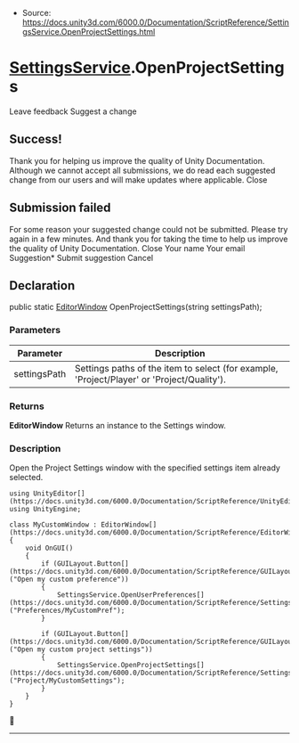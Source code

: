 * Source: https://docs.unity3d.com/6000.0/Documentation/ScriptReference/SettingsService.OpenProjectSettings.html

#  [SettingsService](https://docs.unity3d.com/6000.0/Documentation/ScriptReference/SettingsService.html).OpenProjectSettings
Leave feedback
Suggest a change
## Success!
Thank you for helping us improve the quality of Unity Documentation. Although we cannot accept all submissions, we do read each suggested change from our users and will make updates where applicable.
Close
## Submission failed
For some reason your suggested change could not be submitted. Please <a>try again</a> in a few minutes. And thank you for taking the time to help us improve the quality of Unity Documentation.
Close
Your name Your email Suggestion* Submit suggestion
Cancel
## Declaration
public static [EditorWindow](https://docs.unity3d.com/6000.0/Documentation/ScriptReference/EditorWindow.html) OpenProjectSettings(string settingsPath); 
### Parameters
Parameter | Description  
---|---  
settingsPath | Settings paths of the item to select (for example, 'Project/Player' or 'Project/Quality').  
### Returns
**EditorWindow** Returns an instance to the Settings window. 
### Description
Open the Project Settings window with the specified settings item already selected.
```
using UnityEditor[](https://docs.unity3d.com/6000.0/Documentation/ScriptReference/UnityEditor.html);
using UnityEngine;  
  
class MyCustomWindow : EditorWindow[](https://docs.unity3d.com/6000.0/Documentation/ScriptReference/EditorWindow.html)
{
    void OnGUI()
    {
        if (GUILayout.Button[](https://docs.unity3d.com/6000.0/Documentation/ScriptReference/GUILayout.Button.html)("Open my custom preference"))
        {
            SettingsService.OpenUserPreferences[](https://docs.unity3d.com/6000.0/Documentation/ScriptReference/SettingsService.OpenUserPreferences.html)("Preferences/MyCustomPref");
        }  
  
        if (GUILayout.Button[](https://docs.unity3d.com/6000.0/Documentation/ScriptReference/GUILayout.Button.html)("Open my custom project settings"))
        {
            SettingsService.OpenProjectSettings[](https://docs.unity3d.com/6000.0/Documentation/ScriptReference/SettingsService.OpenProjectSettings.html)("Project/MyCustomSettings");
        }
    }
}

```

* * *
